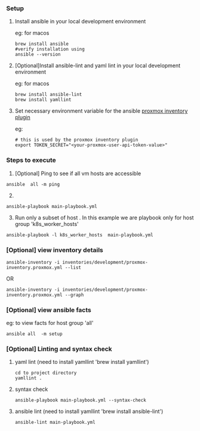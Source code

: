 
### Setup 
1. Install ansible in your local development environment

    eg: for macos
    ```
    brew install ansible
    #verify installation using
    ansible --version
    ```
2. [Optional]Install ansible-lint and yaml lint in your local development environment

    eg: for macos
    ```
    brew install ansible-lint 
    brew install yamllint
    ```
3. Set necessary environment variable for the ansible [proxmox inventory plugin](https://docs.ansible.com/ansible/latest/collections/community/general/proxmox_inventory.html)

    eg: 
    ```
    # this is used by the proxmox inventory plugin
    export TOKEN_SECRET="<your-proxmox-user-api-token-value>"
    ```

### Steps to execute
1. [Optional] Ping to see if all vm hosts are accessible 
```
ansible  all -m ping
```
2. 
```
ansible-playbook main-playbook.yml
```

3. Run only a subset of host . In this example we are playbook only for host group 'k8s_worker_hosts'
```
ansible-playbook -l k8s_worker_hosts  main-playbook.yml
```
### [Optional] view inventory details

```
ansible-inventory -i inventories/development/proxmox-inventory.proxmox.yml --list
```
OR
```
ansible-inventory -i inventories/development/proxmox-inventory.proxmox.yml --graph
```

### [Optional] view ansible facts

eg: to view facts for host group 'all'
```
ansible all  -m setup
```

### [Optional] Linting and syntax check

1. yaml lint (need to install yamllint 'brew install yamllint')
    ```
	cd to project directory 
	yamllint .
    ```
2. syntax check
    ```
	ansible-playbook main-playbook.yml --syntax-check
    ```
3. ansible lint (need to install yamllint 'brew install ansible-lint')
    ```
	ansible-lint main-playbook.yml
    ```